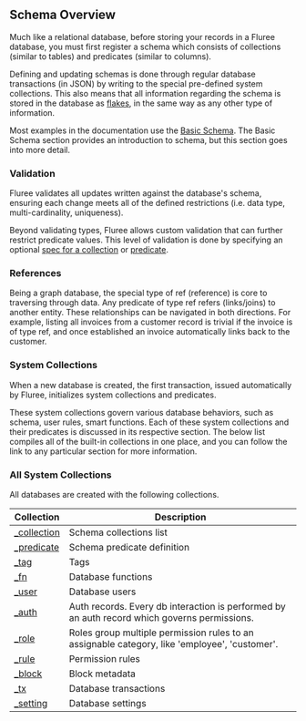 ## Schema Overview

Much like a relational database, before storing your records in a Fluree database, you must first register a schema which consists of collections (similar to tables) and predicates (similar to columns).

Defining and updating schemas is done through regular database transactions (in JSON) by writing to the special pre-defined system collections. This also means that all information regarding the schema is stored in the database as [flakes](/guides/intro/what-is-fluree#flakes), in the same way as any other type of information. 

Most examples in the documentation use the [Basic Schema](/docs/getting-started/start-here#overview). The Basic Schema section provides an introduction to schema, but this section goes into more detail. 

### Validation
Fluree validates all updates written against the database's schema, ensuring each change meets all of the defined restrictions (i.e. data type, multi-cardinality, uniqueness).

Beyond validating types, Fluree allows custom validation that can further restrict predicate values. This level of validation is done by specifying an optional [spec for a collection](/guides/smart-functions/collection-spec) or [predicate](/guides/smart-functions/predicate-spec).

### References 
Being a graph database, the special type of ref (reference) is core to traversing through data. Any predicate of type ref refers (links/joins) to another entity. These relationships can be navigated in both directions. For example, listing all invoices from a customer record is trivial if the invoice is of type ref, and once established an invoice automatically links back to the customer.

### System Collections

When a new database is created, the first transaction, issued automatically by Fluree, initializes system collections and predicates. 

These system collections govern various database behaviors, such as schema, user rules, smart functions. Each of these system collections and their predicates is discussed in its respective section. The below list compiles all of the built-in collections in one place, and you can follow the link to any particular section for more information.

### All System Collections

All databases are created with the following collections. 

Collection | Description
--- | ---
[_collection](/docs/schema/collections) | Schema collections list
[_predicate](/docs/schema/predicates) | Schema predicate definition
[_tag](/docs/schema/tags) | Tags
[_fn](/docs/schema/functions) | Database functions
[_user](/docs/schema/identity#_user) | Database users
[_auth](/docs/schema/identity#_auth) | Auth records. Every db interaction is performed by an auth record which governs permissions.
[_role](/docs/schema/identity#_role) | Roles group multiple permission rules to an assignable category, like 'employee', 'customer'.
[_rule](/docs/schema/identity#_rule) | Permission rules
[_block](/docs/schema/meta-data#_block) | Block metadata
[_tx](/docs/schema/meta-data#_tx) | Database transactions
[_setting](/docs/schema/settings) | Database settings